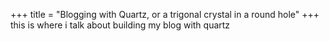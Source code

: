 +++
title = "Blogging with Quartz, or a trigonal crystal in a round hole"
+++
this is where i talk about building my blog with quartz
